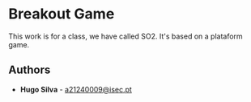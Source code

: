 # Breakout Game

This work is for a class, we have called SO2. It's based on a plataform game.

## Authors
* **Hugo Silva** - a21240009@isec.pt
